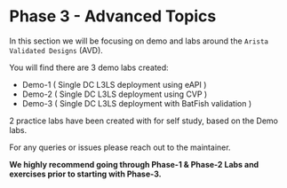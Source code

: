 # Phase 3 - Advanced Topics

In this section we will be focusing on demo and labs around the `Arista Validated Designs` (AVD).

You will find there are 3 demo labs created:

- Demo-1 ( Single DC L3LS deployment using eAPI )
- Demo-2 ( Single DC L3LS deployment using CVP )
- Demo-3 ( Single DC L3LS deployment with BatFish validation )

2 practice labs have been created with for self study, based on the Demo labs.

For any queries or issues please reach out to the maintainer.

**We highly recommend going through Phase-1 & Phase-2 Labs and exercises prior to starting with Phase-3.**
